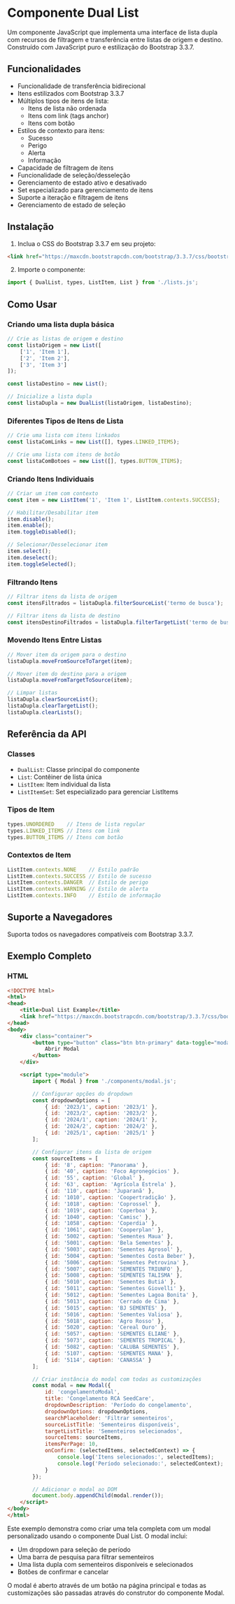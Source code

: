 # Componente Dual List

Um componente JavaScript que implementa uma interface de lista dupla com recursos de filtragem e transferência entre listas de origem e destino. Construído com JavaScript puro e estilização do Bootstrap 3.3.7.

## Funcionalidades

- Funcionalidade de transferência bidirecional
- Itens estilizados com Bootstrap 3.3.7
- Múltiplos tipos de itens de lista:
  - Itens de lista não ordenada
  - Itens com link (tags anchor)
  - Itens com botão
- Estilos de contexto para itens:
  - Sucesso
  - Perigo
  - Alerta
  - Informação
- Capacidade de filtragem de itens
- Funcionalidade de seleção/desseleção
- Gerenciamento de estado ativo e desativado
- Set especializado para gerenciamento de itens
- Suporte a iteração e filtragem de itens
- Gerenciamento de estado de seleção

## Instalação

1. Inclua o CSS do Bootstrap 3.3.7 em seu projeto:
```html
<link href="https://maxcdn.bootstrapcdn.com/bootstrap/3.3.7/css/bootstrap.min.css" rel="stylesheet">
```

2. Importe o componente:
```javascript
import { DualList, types, ListItem, List } from './lists.js';
```

## Como Usar

### Criando uma lista dupla básica

```javascript
// Crie as listas de origem e destino
const listaOrigem = new List([
    ['1', 'Item 1'],
    ['2', 'Item 2'],
    ['3', 'Item 3']
]);

const listaDestino = new List();

// Inicialize a lista dupla
const listaDupla = new DualList(listaOrigem, listaDestino);
```

### Diferentes Tipos de Itens de Lista

```javascript
// Crie uma lista com itens linkados
const listaComLinks = new List([], types.LINKED_ITEMS);

// Crie uma lista com itens de botão
const listaComBotoes = new List([], types.BUTTON_ITEMS);
```

### Criando Itens Individuais

```javascript
// Criar um item com contexto
const item = new ListItem('1', 'Item 1', ListItem.contexts.SUCCESS);

// Habilitar/Desabilitar item
item.disable();
item.enable();
item.toggleDisabled();

// Selecionar/Desselecionar item
item.select();
item.deselect();
item.toggleSelected();
```

### Filtrando Itens

```javascript
// Filtrar itens da lista de origem
const itensFiltrados = listaDupla.filterSourceList('termo de busca');

// Filtrar itens da lista de destino
const itensDestinoFiltrados = listaDupla.filterTargetList('termo de busca');
```

### Movendo Itens Entre Listas

```javascript
// Mover item da origem para o destino
listaDupla.moveFromSourceToTarget(item);

// Mover item do destino para a origem
listaDupla.moveFromTargetToSource(item);

// Limpar listas
listaDupla.clearSourceList();
listaDupla.clearTargetList();
listaDupla.clearLists();
```

## Referência da API

### Classes

- `DualList`: Classe principal do componente
- `List`: Contêiner de lista única
- `ListItem`: Item individual da lista
- `ListItemSet`: Set especializado para gerenciar ListItems

### Tipos de Item

```javascript
types.UNORDERED    // Itens de lista regular
types.LINKED_ITEMS // Itens com link
types.BUTTON_ITEMS // Itens com botão
```

### Contextos de Item

```javascript
ListItem.contexts.NONE    // Estilo padrão
ListItem.contexts.SUCCESS // Estilo de sucesso
ListItem.contexts.DANGER  // Estilo de perigo
ListItem.contexts.WARNING // Estilo de alerta
ListItem.contexts.INFO    // Estilo de informação
```

## Suporte a Navegadores

Suporta todos os navegadores compatíveis com Bootstrap 3.3.7.

## Exemplo Completo

### HTML
```html
<!DOCTYPE html>
<html>
<head>
    <title>Dual List Example</title>
    <link href="https://maxcdn.bootstrapcdn.com/bootstrap/3.3.7/css/bootstrap.min.css" rel="stylesheet">
</head>
<body>
    <div class="container">
        <button type="button" class="btn btn-primary" data-toggle="modal" data-target="#congelamentoModal">
            Abrir Modal
        </button>
    </div>

    <script type="module">
        import { Modal } from './components/modal.js';

        // Configurar opções do dropdown
        const dropdownOptions = [
            { id: '2023/1', caption: '2023/1' },
            { id: '2023/2', caption: '2023/2' },
            { id: '2024/1', caption: '2024/1' },
            { id: '2024/2', caption: '2024/2' },
            { id: '2025/1', caption: '2025/1' }
        ];

        // Configurar itens da lista de origem
        const sourceItems = [
            { id: '8', caption: 'Panorama' },
            { id: '40', caption: 'Foco Agronegócios' },
            { id: '55', caption: 'Global' },
            { id: '63', caption: 'Agrícola Estrela' },
            { id: '110', caption: 'Juparanã' },
            { id: '1010', caption: 'Coopertradição' },
            { id: '1018', caption: 'Coprossel' },
            { id: '1019', caption: 'Coperboa' },
            { id: '1040', caption: 'Camisc' },
            { id: '1058', caption: 'Coperdia' },
            { id: '1061', caption: 'Cooperplan' },
            { id: '5002', caption: 'Sementes Maua' },
            { id: '5001', caption: 'Bela Sementes' },
            { id: '5003', caption: 'Sementes Agrosol' },
            { id: '5004', caption: 'Sementes Costa Beber' },
            { id: '5006', caption: 'Sementes Petrovina' },
            { id: '5007', caption: 'SEMENTES TRIUNFO' },
            { id: '5008', caption: 'SEMENTES TALISMA' },
            { id: '5010', caption: 'Sementes Butiá' },
            { id: '5011', caption: 'Sementes Giovelli' },
            { id: '5012', caption: 'Sementes Lagoa Bonita' },
            { id: '5013', caption: 'Cerrado de Cima' },
            { id: '5015', caption: 'BJ SEMENTES' },
            { id: '5016', caption: 'Sementes Valiosa' },
            { id: '5018', caption: 'Agro Rosso' },
            { id: '5020', caption: 'Cereal Ouro' },
            { id: '5057', caption: 'SEMENTES ELIANE' },
            { id: '5073', caption: 'SEMENTES TROPICAL' },
            { id: '5082', caption: 'CALUBA SEMENTES' },
            { id: '5107', caption: 'SEMENTES MANA' },
            { id: '5114', caption: 'CANASSA' }
        ];

        // Criar instância do modal com todas as customizações
        const modal = new Modal({
            id: 'congelamentoModal',
            title: 'Congelamento RCA SeedCare',
            dropdownDescription: 'Período do congelamento',
            dropdownOptions: dropdownOptions,
            searchPlaceholder: 'Filtrar sementeiros',
            sourceListTitle: 'Sementeiros disponíveis',
            targetListTitle: 'Sementeiros selecionados',
            sourceItems: sourceItems,
            itemsPerPage: 10,
            onConfirm: (selectedItems, selectedContext) => {
                console.log('Itens selecionados:', selectedItems);
                console.log('Período selecionado:', selectedContext);
            }
        });

        // Adicionar o modal ao DOM
        document.body.appendChild(modal.render());
    </script>
</body>
</html>
```

Este exemplo demonstra como criar uma tela completa com um modal personalizado usando o componente Dual List. O modal inclui:

- Um dropdown para seleção de período
- Uma barra de pesquisa para filtrar sementeiros
- Uma lista dupla com sementeiros disponíveis e selecionados
- Botões de confirmar e cancelar

O modal é aberto através de um botão na página principal e todas as customizações são passadas através do construtor do componente Modal.
